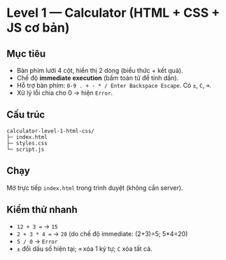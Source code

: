 # Level 1 — Calculator (HTML + CSS + JS cơ bản)

## Mục tiêu
- Bàn phím lưới 4 cột, hiển thị 2 dòng (biểu thức + kết quả).
- Chế độ **immediate execution** (bấm toán tử để tính dần).
- Hỗ trợ bàn phím: `0-9 . + - * / Enter Backspace Escape`. Có `±`, `C`, `⌫`.
- Xử lý lỗi chia cho 0 → hiện `Error`.

## Cấu trúc
```
calculator-level-1-html-css/
├─ index.html
├─ styles.css
└─ script.js
```

## Chạy
Mở trực tiếp `index.html` trong trình duyệt (không cần server).

## Kiểm thử nhanh
- `12 + 3 =` → `15`
- `2 + 3 * 4 =` → `20` (do chế độ immediate: (2+3)=5; 5*4=20)
- `5 / 0` → `Error`
- `±` đổi dấu số hiện tại; `⌫` xóa 1 ký tự; `C` xóa tất cả.
